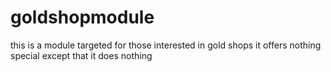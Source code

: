 # goldshopmodule
this is a module targeted for those interested in gold shops 
it offers nothing special except that it does nothing 
